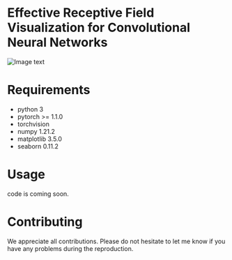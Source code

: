 # Effective Receptive Field Visualization for Convolutional Neural Networks
![Image text](https://github.com/yinntag/ERF_Visualization/tree/main/figure/erf.png)

# Requirements
- python 3
- pytorch >= 1.1.0
- torchvision
- numpy 1.21.2
- matplotlib 3.5.0
- seaborn 0.11.2

# Usage
code is coming soon.

# Contributing
We appreciate all contributions. Please do not hesitate to let me know if you have any problems during the reproduction.
